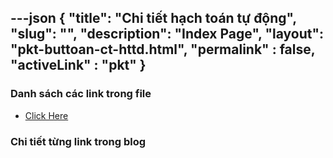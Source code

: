 ---json
{
    "title": "Chi tiết hạch toán tự động",
    "slug": "",
    "description": "Index Page",
    "layout": "pkt-buttoan-ct-httd.html",
    "permalink" : false,
    "activeLink" : "pkt"
}
---

### Danh sách các link trong file
- [Click Here](./blog-list.html)

### Chi tiết từng link trong blog